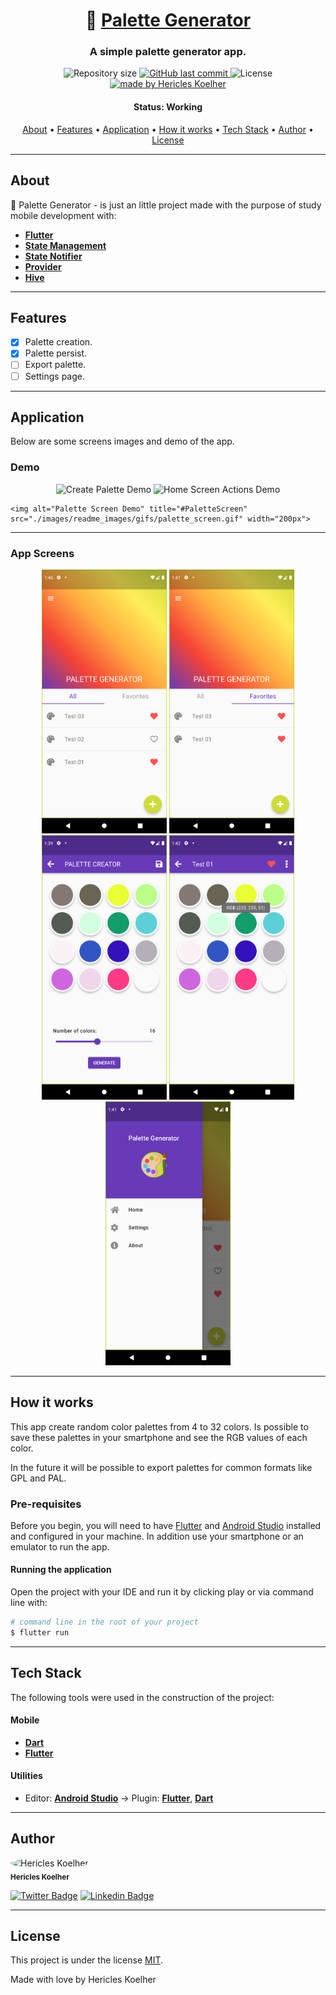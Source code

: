 <h1 align="center">
   🎨 <a href="#"> Palette Generator </a>
</h1>

<h3 align="center">
    A simple palette generator app.
</h3>

<p align="center">
  <img alt="Repository size" src="https://img.shields.io/github/repo-size/hericles-koelher/palette_generator">
  
  <a href="https://github.com/hericles-koelher/palette_generator/blob/master/README.md">
    <img alt="GitHub last commit" src="https://img.shields.io/github/last-commit/hericles-koelher/palette_generator">
  </a>
    
   <img alt="License" src="https://img.shields.io/badge/license-MIT-brightgreen">

  <a href="https://twitter.com/HericlesKoelher">
    <img alt="made by Hericles Koelher" src="https://img.shields.io/badge/made%20by-Hericles_Koelher-%237519C1">
  </a>

</p>


<h4 align="center"> 
	 Status: Working
</h4>

<p align="center">
 <a href="#about">About</a> •
 <a href="#features">Features</a> •
 <a href="#application">Application</a> •
 <a href="#how-it-works">How it works</a> • 
 <a href="#tech-stack">Tech Stack</a> • 
 <a href="#author">Author</a> • 
 <a href="#user-content-license">License</a>

</p>

---

## About

🎨 Palette Generator - is just an little project made with the purpose of study mobile development with:

- **[Flutter](https://flutter.dev/)**
- **[State Management](https://en.wikipedia.org/wiki/State_management)**
- **[State Notifier](https://pub.dev/packages/state_notifier)**
- **[Provider](https://pub.dev/packages/provider)**
- **[Hive](https://pub.dev/packages/hive)**

---

## Features

- [x] Palette creation.
- [x] Palette persist.
- [  ] Export palette.
- [  ] Settings page.

---

## Application

Below are some screens images and demo of the app.

### Demo

<p align="center">
  <img alt="Create Palette Demo" title="#CreatePalette" src="./images/readme_images/gifs/save_palette.gif" width="200px">

  <img alt="Home Screen Actions Demo" title="#HomeScreenActions" src="./images/readme_images/gifs/palette_list_actions.gif" width="200px">
  
    <img alt="Palette Screen Demo" title="#PaletteScreen" src="./images/readme_images/gifs/palette_screen.gif" width="200px">
</p>

---

### App Screens

<p align="center">
  <img alt="Home Screen" title="#HomeScreen" src="./images/readme_images/home_all.png" width="200px">

  <img alt="Favorites" title="#Favorites" src="./images/readme_images/home_fav.png" width="200px">
  
  <img alt="Creation" title="#Creation" src="./images/readme_images/creation_page.png" width="200px">
  
  <img alt="Palette Info" title="#PaletteInfo" src="./images/readme_images/palette_page.png" width="200px">
  
  <img alt="Drawer" title="#Drawer" src="./images/readme_images/drawer.png" width="200px">
</p>

---

## How it works

This app create random color palettes from 4 to 32 colors. Is possible to save these palettes in your smartphone and see the RGB values of each color.

In the future it will be possible to export palettes for common formats like GPL and PAL.

### Pre-requisites

Before you begin, you will need to have [Flutter](https://flutter.dev) and [Android Studio](https://developer.android.com/studio?hl=pt) installed and configured in your machine. In addition use your smartphone or an emulator to run the app.

#### Running the application

Open the project with your IDE and run it by clicking play or via command line with:

```bash
# command line in the root of your project
$ flutter run
```
---

## Tech Stack

The following tools were used in the construction of the project:


#### **Mobile**

-   **[Dart](https://dart.dev)**
-   **[Flutter](https://flutter.dev)**

#### **Utilities**

-   Editor:  **[Android Studio](https://developer.android.com/studio?hl=pt)**  → Plugin:  **[Flutter](https://plugins.jetbrains.com/plugin/9212-flutter)**, **[Dart](https://plugins.jetbrains.com/plugin/6351-dart)**

---

## Author

<div>
 <img style="border-radius: 50%;" src="https://avatars.githubusercontent.com/u/34146602?v=4" width="100px;" alt="Hericles Koelher"/>
 <br />
 <sub><b>Hericles Koelher</b></sub>
</div>

[![Twitter Badge](https://img.shields.io/badge/-@HericlesKoelher-1ca0f1?style=flat-square&labelColor=1ca0f1&logo=twitter&logoColor=white&link=https://twitter.com/HericlesKoelher)](https://twitter.com/HericlesKoelher) [![Linkedin Badge](https://img.shields.io/badge/-Hericles_Koelher-blue?style=flat-square&logo=Linkedin&logoColor=white&link=https://www.linkedin.com/in/hericles-bruno-quaresma-koelher-9a2021209)](https://www.linkedin.com/in/hericles-bruno-quaresma-koelher-9a2021209) 

---

## License

This project is under the license [MIT](./LICENSE).


Made with love by Hericles Koelher
